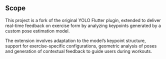 ## Scope

This project is a fork of the original YOLO Flutter plugin, extended to deliver real-time feedback on exercise form by analyzing keypoints generated by a custom pose estimation model.

The extension involves adaptation to the model’s keypoint structure, support for exercise-specific configurations, geometric analysis of poses and generation of contextual feedback to guide users during workouts.
